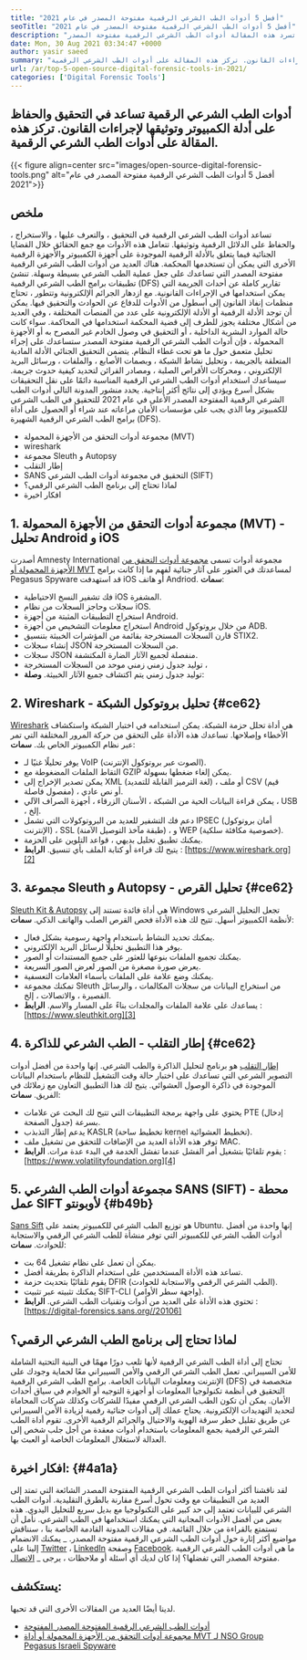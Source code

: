 ```yaml
---
title: "أفضل 5 أدوات الطب الشرعي الرقمية مفتوحة المصدر في عام 2021" 
seoTitle: "أفضل 5 أدوات الطب الشرعي الرقمية مفتوحة المصدر في عام 2021" 
description: "تساعد أداة الطب الشرعي الرقمية في جعل عملية الطب الشرعي الرقمية بسيطة وسهلة للإجراءات القانونية. تسرد هذه المقالة أدوات الطب الشرعي الرقمية مفتوحة المصدر." 
date: Mon, 30 Aug 2021 03:34:47 +0000
author: yasir saeed
summary: "تساعد أدوات الطب الشرعي الرقمية في التحقيق والحفاظ على أدلة الكمبيوتر وتوثيقها لإجراءات القانون. تركز هذه المقالة على أدوات الطب الشرعي الرقمية." 
url: /ar/top-5-open-source-digital-forensic-tools-in-2021/
categories: ['Digital Forensic Tools']
---
```


## أدوات الطب الشرعي الرقمية تساعد في التحقيق والحفاظ على أدلة الكمبيوتر وتوثيقها لإجراءات القانون. تركز هذه المقالة على أدوات الطب الشرعي الرقمية.

{{< figure align=center src="images/open-source-digital-forensic-tools.png" alt="أفضل 5 أدوات الطب الشرعي الرقمية مفتوحة المصدر في عام 2021">}}


## **ملخص** 
تساعد أدوات الطب الشرعي الرقمية في التحقيق ، والتعرف عليها ، والاستخراج ، والحفاظ على الدلائل الرقمية وتوثيقها. تتعامل هذه الأدوات مع جمع الحقائق خلال القضايا الجنائية فيما يتعلق بالأدلة الرقمية الموجودة على أجهزة الكمبيوتر والأجهزة الرقمية الأخرى التي يمكن أن تستخدمها المحكمة. هناك العديد من أدوات الطب الشرعي الرقمية مفتوحة المصدر التي تساعدك على جعل عملية الطب الشرعي بسيطة وسهلة. تنشئ تطبيقات برامج الطب الشرعي الرقمية (DFS) تقارير كاملة عن أحداث الجريمة التي يمكن استخدامها في الإجراءات القانونية. مع ازدهار الجرائم الإلكترونية وتتطور ، تحتاج منظمات إنفاذ القانون إلى أسطول من الأدوات للدفاع عن الحوادث والتحقيق فيها.
يمكن أن توجد الأدلة الرقمية أو الأدلة الإلكترونية على عدد من المنصات المختلفة ، وفي العديد من أشكال مختلفة يجوز للطرف إلى قضية المحكمة استخدامها في المحاكمة. سواء كانت حالة الموارد البشرية الداخلية ، أو التحقيق في وصول الخادم غير المصرح به أو الأجهزة المحمولة ، فإن أدوات الطب الشرعي الرقمية مفتوحة المصدر ستساعدك على إجراء تحليل متعمق حول ما هو تحت غطاء النظام. يتضمن التحقيق الجنائي الأدلة المادية المتعلقة بالجريمة ، وتحليل نشاط الشبكة ، وبصمات الأصابع ، والملفات ، ورسائل البريد الإلكتروني ، ومحركات الأقراص الصلبة ، ومصادر القرائن لتحديد كيفية حدوث جريمة. سيساعدك استخدام أدوات الطب الشرعي الرقمية المناسبة دائمًا على نقل التحقيقات بشكل أسرع ويؤدي إلى نتائج أكثر إنتاجية.
يحدد منشور المدونة التالي أدوات الطب الشرعي الرقمية المفتوحة المصدر الأعلى في عام 2021 للتحقيق في الطب الشرعي للكمبيوتر وما الذي يجب على مؤسسات الأمان مراعاته عند شراء أو الحصول على أداة برامج الطب الشرعي الرقمية الشهيرة (DFS).
  * مجموعة أدوات التحقق من الأجهزة المحمولة (MVT)
  * wireshark
  * مجموعة Sleuth و Autopsy
  * إطار التقلب
  * SANS التحقيق في مجموعة أدوات الطب الشرعي (SIFT)
  * لماذا تحتاج إلى برنامج الطب الشرعي الرقمي؟
  * افكار اخيرة

## 1. مجموعة أدوات التحقق من الأجهزة المحمولة (MVT) - تحليل Android و iOS
أصدرت Amnesty International مجموعة أدوات تسمى [مجموعة أدوات التحقق من الأجهزة المحمولة أو MVT][1] لمساعدتك في العثور على آثار جنائية لفهم ما إذا كانت برامج Pegasus Spyware قد استهدفت iOS أو هاتف Andriod.
**سمات**:
  * فك تشفير النسخ الاحتياطية iOS المشفرة.
  * سجلات وحاجز السجلات من نظام iOS.
  * استخراج التطبيقات المثبتة من أجهزة Android.
  * استخراج معلومات التشخيص من أجهزة Android من خلال بروتوكول ADB.
  * قارن السجلات المستخرجة بقائمة من المؤشرات الخبيثة بتنسيق STIX2.
  * إنشاء سجلات JSON من السجلات المستخرجة.
  * سجلات JSON منفصلة لجميع الآثار الضارة المكتشفة.
  * توليد جدول زمني زمني موحد من السجلات المستخرجة ،
  * توليد جدول زمني يتم اكتشاف جميع الآثار الخبيثة.
**وصلة**:

## 2. Wireshark - تحليل بروتوكول الشبكة {#ce62}

[Wireshark][2] هي أداة تحلل حزمة الشبكة. يمكن استخدامه في اختبار الشبكة واستكشاف الأخطاء وإصلاحها. تساعدك هذه الأداة على التحقق من حركة المرور المختلفة التي تمر عبر نظام الكمبيوتر الخاص بك.
**سمات**:
  * يوفر تحليلًا غنيًا لـ VoIP (الصوت عبر بروتوكول الإنترنت).
  * التقاط الملفات المضغوطة مع GZIP يمكن إلغاء ضغطها بسهولة.
  * يمكن تصدير الإخراج إلى XML (لغة الترميز القابلة للتمديد) ، أو ملف CSV (قيم مفصول فاصلة) ، أو نص عادي.
  * يمكن قراءة البيانات الحية من الشبكة ، الأسنان الزرقاء ، أجهزة الصراف الآلي ، USB ، إلخ.
  * دعم فك التشفير للعديد من البروتوكولات التي تشمل IPSEC (أمان بروتوكول الإنترنت) ، SSL (طبقة مآخذ التوصيل الآمنة) ، و WEP (خصوصية مكافئة سلكية).
  * يمكنك تطبيق تحليل بديهي ، قواعد التلوين على الحزمة.
  * يتيح لك قراءة أو كتابة الملف بأي تنسيق.
**الرابط** : [https://www.wireshark.org][2]

## 3. مجموعة Sleuth و Autopsy - تحليل القرص {#ce62}

[Sleuth Kit & Autopsy][3] هي أداة فائدة تستند إلى Windows تجعل التحليل الشرعي لأنظمة الكمبيوتر أسهل. تتيح لك هذه الأداة فحص القرص الصلب والهاتف الذكي.
**سمات**:
  * يمكنك تحديد النشاط باستخدام واجهة رسومية بشكل فعال.
  * يوفر هذا التطبيق تحليلًا لرسائل البريد الإلكتروني.
  * يمكنك تجميع الملفات بنوعها للعثور على جميع المستندات أو الصور.
  * يعرض صورة مصغرة من الصور لعرض الصور السريعة.
  * يمكنك وضع علامة على الملفات بأسماء العلامات التعسفية.
  * تمكنك مجموعة Sleuth من استخراج البيانات من سجلات المكالمات ، والرسائل القصيرة ، والاتصالات ، إلخ.
  * يساعدك على علامة الملفات والمجلدات بناءً على المسار والاسم.
**الرابط** : [https://www.sleuthkit.org][3]

## 4. إطار التقلب - الطب الشرعي للذاكرة {#ce62}

[إطار التقلب][4] هو برنامج لتحليل الذاكرة والطب الشرعي. إنها واحدة من أفضل أدوات التصوير الشرعي التي تساعدك على اختبار حالة وقت التشغيل للنظام باستخدام البيانات الموجودة في ذاكرة الوصول العشوائي. يتيح لك هذا التطبيق التعاون مع زملائك في الفريق.
**سمات**:
  * يحتوي على واجهة برمجة التطبيقات التي تتيح لك البحث عن علامات PTE (إدخال جدول الصفحة) بسرعة.
  * يدعم إطار التذبذب KASLR (تخطيط ساحة kernel تخطيط العشوائية).
  * توفر هذه الأداة العديد من الإضافات للتحقق من تشغيل ملف MAC.
  * يقوم تلقائيًا بتشغيل أمر الفشل عندما تفشل الخدمة في البدء عدة مرات.
**الرابط** : [https://www.volatilityfoundation.org][4]

## 5. مجموعة أدوات الطب الشرعي SANS (SIFT) - محطة عمل SIFT لأوبونتو {#b49b}

[Sans Sift][5] هو توزيع الطب الشرعي للكمبيوتر يعتمد على Ubuntu. إنها واحدة من أفضل أدوات الطب الشرعي للكمبيوتر التي توفر منشأة للطب الشرعي الرقمي والاستجابة للحوادث.
**سمات**:
  * يمكن أن تعمل على نظام تشغيل 64 بت.
  * تساعد هذه الأداة المستخدمين على استخدام الذاكرة بطريقة أفضل.
  * يقوم تلقائيًا بتحديث حزمة DFIR (الطب الشرعي الرقمي والاستجابة للحوادث).
  * يمكنك تثبيته عبر تثبيت SIFT-CLI (واجهة سطر الأوامر).
  * تحتوي هذه الأداة على العديد من أدوات وتقنيات الطب الشرعي.
**الرابط** : [https://digital-forensics.sans.org//20106]

## لماذا تحتاج إلى برنامج الطب الشرعي الرقمي؟
تحتاج إلى أداة الطب الشرعي الرقمية لأنها تلعب دورًا مهمًا في البنية التحتية الشاملة للأمن السيبراني. تعمل الطب الشرعي الرقمي والأمن السيبراني معًا لحماية وجودك على الإنترنت ومعلومات البيانات الخاصة. برامج الطب الشرعي الرقمية (DFS) متخصصة في التحقيق في أنظمة تكنولوجيا المعلومات أو أجهزة التوجيه أو الخوادم في سياق أحداث الأمان.
يمكن أن تكون الطب الشرعي الرقمي مفيدًا للشركات وكذلك شركات المحاماة لتحديد التهديدات الإلكترونية. يحتاج عملك إلى أدوات جنائية رقمية لزيادة الأمن السيبراني عن طريق تقليل خطر سرقة الهوية والاحتيال والجرائم الرقمية الأخرى. تقوم أداة الطب الشرعي الرقمية بجمع المعلومات باستخدام أدوات معقدة من أجل جلب شخص إلى العدالة لاستغلال المعلومات الخاصة أو العبث بها.

## افكار اخيرة: {#4a1a}

لقد ناقشنا أكثر أدوات الطب الشرعي الرقمية المفتوحة المصدر الشائعة التي تمتد إلى العديد من التطبيقات مع وقت تحول أسرع مقارنة بالطرق التقليدية. أدوات الطب الشرعي للبيانات تعتمد إلى حد كبير على التكنولوجيا مع بديل سريع للتحليل اليدوي. هذه بعض من أفضل الأدوات المجانية التي يمكنك استخدامها في الطب الشرعي. نأمل أن تستمتع بالقراءة من خلال القائمة. في مقالات المدونة القادمة الخاصة بنا ، سنناقش مواضيع أكثر إثارة حول أدوات الطب الشرعي الرقمية مفتوحة المصدر.
_ يمكنك الانضمام إلينا على [Twitter][7] ، [LinkedIn][8] وصفحة [Facebook][9]. ما هي أدوات الطب الشرعي الرقمية مفتوحة المصدر التي تفضلها؟ إذا كان لديك أي أسئلة أو ملاحظات ، يرجى _ [الاتصال][10].

## يستكشف:
لدينا أيضًا العديد من المقالات الأخرى التي قد تحبها.
  * [أدوات الطب الشرعي الرقمية المفتوحة المصدر المفتوحة][11]
  * [مجموعة أدوات التحقق من الأجهزة المحمولة أو أداة MVT لـ NSO Group Pegasus Israeli Spyware][1]



[1]: https://products.containerize.com/digital-forensic-software/mvt/
[2]: https://www.wireshark.org/
[3]: https://www.sleuthkit.org/
[4]: https://www.volatilityfoundation.org/
[5]: https://www.sans.org/tools/sift-workstation/
[6]: https://digital-forensics.sans.org/community/downloads/
[7]: https://twitter.com/containerize_co
[8]: https://www.linkedin.com/company/containerize/
[9]: http://facebook.com/containerize
[10]: mailto:yasir.saeed@aspose.com
[11]: https://products.containerize.com/digital-forensic-software/
